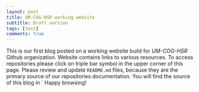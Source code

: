 ```yaml
---
layout: post
title: UM-COG-HSR working website
subtitle: Draft version
tags: [test]
comments: true
---
```


This is our first blog posted on a working website build for *UM-COG-HSR* Github organization.
Website contains links to various resources. To access repositories please click on 
triple bar symbol in the upper corner of this page.
Please review and update `README.md` files, because they are the primary source of our repositories documentation.
You will find the source of this blog in  `
Happy browsing!

